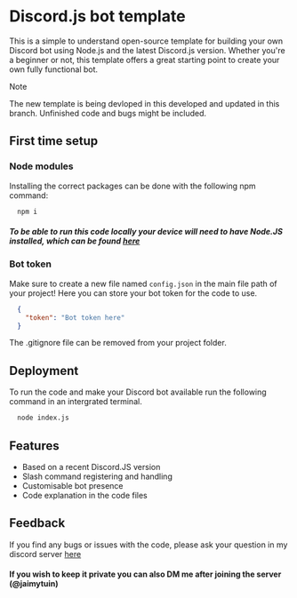 
# Discord.js bot template

This is a simple to understand open-source template for building your own Discord bot using Node.js and the latest Discord.js version.
Whether you're a beginner or not, this template offers a great starting point to create your own fully functional bot.

> [!Note]
> The new template is being devloped in this developed and updated in this branch. Unfinished code and bugs might be included.

## First time setup

### Node modules
Installing the correct packages can be done with the following npm command:

```bash
  npm i
```
##### To be able to run this code locally your device will need to have Node.JS installed, which can be found [here](https://nodejs.org/en/download)

### Bot token
Make sure to create a new file named `config.json` in the main file path of your project! Here you can store your bot token for the code to use.
```json
  {
    "token": "Bot token here"
  }
```
The .gitignore file can be removed from your project folder.
    
## Deployment

To run the code and make your Discord bot available run the following command in an intergrated terminal.

```bash
  node index.js
```


## Features

- Based on a recent Discord.JS version
- Slash command registering and handling
- Customisable bot presence 
- Code explanation in the code files


## Feedback

If you find any bugs or issues with the code, please ask your question in my discord server [here](https://discord.gg/8KxqWAKCPe)
#### If you wish to keep it private you can also DM me after joining the server (@jaimytuin)


